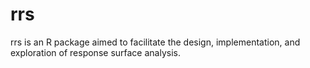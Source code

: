 # rrs
rrs is an R package aimed to facilitate the design, implementation, and exploration of response surface analysis. 

